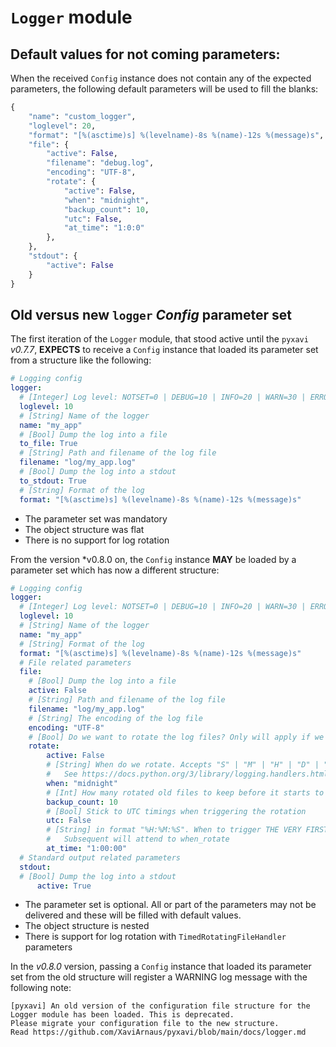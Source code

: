 # `Logger` module

## Default values for not coming parameters:

When the received `Config` instance does not contain any of the expected parameters, the following default parameters will be used to fill the blanks:

```Python
{
    "name": "custom_logger",
    "loglevel": 20,
    "format": "[%(asctime)s] %(levelname)-8s %(name)-12s %(message)s",
    "file": {
        "active": False,
        "filename": "debug.log",
        "encoding": "UTF-8",
        "rotate": {
            "active": False,
            "when": "midnight",
            "backup_count": 10,
            "utc": False,
            "at_time": "1:0:0"
        },
    },
    "stdout": {
        "active": False
    }
}
```

## Old versus new `logger` *Config* parameter set

The first iteration of the `Logger` module, that stood active until the `pyxavi` *v0.7.7*, **EXPECTS** to receive a `Config` instance that loaded its parameter set from a structure like the following:

```yaml
# Logging config
logger:
  # [Integer] Log level: NOTSET=0 | DEBUG=10 | INFO=20 | WARN=30 | ERROR=40 | CRITICAL=50
  loglevel: 10
  # [String] Name of the logger
  name: "my_app"
  # [Bool] Dump the log into a file
  to_file: True
  # [String] Path and filename of the log file
  filename: "log/my_app.log"
  # [Bool] Dump the log into a stdout
  to_stdout: True
  # [String] Format of the log
  format: "[%(asctime)s] %(levelname)-8s %(name)-12s %(message)s"
```

- The parameter set was mandatory
- The object structure was flat
- There is no support for log rotation

From the version *v0.8.0 on, the `Config` instance **MAY** be loaded by a parameter set which has now a different structure:

```yaml
# Logging config
logger:
  # [Integer] Log level: NOTSET=0 | DEBUG=10 | INFO=20 | WARN=30 | ERROR=40 | CRITICAL=50
  loglevel: 10
  # [String] Name of the logger
  name: "my_app"
  # [String] Format of the log
  format: "[%(asctime)s] %(levelname)-8s %(name)-12s %(message)s"
  # File related parameters
  file:
    # [Bool] Dump the log into a file
    active: False
    # [String] Path and filename of the log file
    filename: "log/my_app.log"
    # [String] The encoding of the log file
    encoding: "UTF-8"
    # [Bool] Do we want to rotate the log files? Only will apply if we log to files
    rotate:
        active: False
        # [String] When do we rotate. Accepts "S" | "M" | "H" | "D" | "W0"-"W6" | "midnight"
        #   See https://docs.python.org/3/library/logging.handlers.html#timedrotatingfilehandler
        when: "midnight"
        # [Int] How many rotated old files to keep before it starts to delete the older
        backup_count: 10
        # [Bool] Stick to UTC timings when triggering the rotation
        utc: False
        # [String] in format "%H:%M:%S". When to trigger THE VERY FIRST rotation.
        #   Subsequent will attend to when_rotate
        at_time: "1:00:00"
  # Standard output related parameters
  stdout:
  # [Bool] Dump the log into a stdout
      active: True
```

- The parameter set is optional. All or part of the parameters may not be delivered and these will be filled with default values.
- The object structure is nested
- There is support for log rotation with `TimedRotatingFileHandler` parameters

In the *v0.8.0* version, passing a `Config` instance that loaded its parameter set from the old structure will register a WARNING log message with the following note:

```
[pyxavi] An old version of the configuration file structure for the Logger module has been loaded. This is deprecated.
Please migrate your configuration file to the new structure.
Read https://github.com/XaviArnaus/pyxavi/blob/main/docs/logger.md
```


